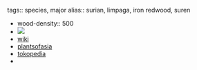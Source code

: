 tags:: species, major
alias:: surian, limpaga, iron redwood, suren

- wood-density:: 500
- ![](https://peach-geographical-bat-397.mypinata.cloud/ipfs/QmVz852FrRWpZn748J3M7WveSwZrMJUaidfXDHce3kvkXp)
- [wiki](https://en.wikipedia.org/wiki/Toona_sureni)
- [plantsofasia](http://www.plantsofasia.com/index/toona_sureni/0-721)
- [tokopedia](https://www.tokopedia.com/agropurworejo/bibit-tanaman-kayu-suren-siap-tanam-beragam-manfaat-murah?extParam=ivf%3Dfalse%26src%3Dsearch&refined=true)
-